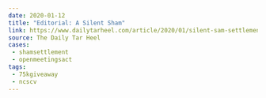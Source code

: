 ```yaml
---
date: 2020-01-12
title: "Editorial: A Silent Sham"
link: https://www.dailytarheel.com/article/2020/01/silent-sam-settlement-0112
source: The Daily Tar Heel
cases:
 - shamsettlement
 - openmeetingsact
tags:
 - 75kgiveaway
 - ncscv
---
```

